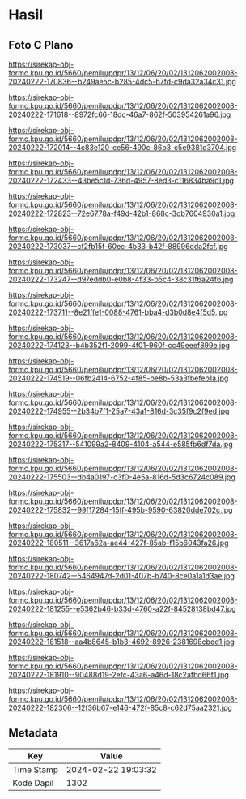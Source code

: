 # Hasil

## Foto C Plano

https://sirekap-obj-formc.kpu.go.id/5660/pemilu/pdpr/13/12/06/20/02/1312062002008-20240222-170836--b249ae5c-b285-4dc5-b7fd-c9da32a34c31.jpg

https://sirekap-obj-formc.kpu.go.id/5660/pemilu/pdpr/13/12/06/20/02/1312062002008-20240222-171618--8972fc66-18dc-46a7-862f-503954261a96.jpg

https://sirekap-obj-formc.kpu.go.id/5660/pemilu/pdpr/13/12/06/20/02/1312062002008-20240222-172014--4c83e120-ce56-490c-86b3-c5e9381d3704.jpg

https://sirekap-obj-formc.kpu.go.id/5660/pemilu/pdpr/13/12/06/20/02/1312062002008-20240222-172433--43be5c1d-736d-4957-8ed3-c116834ba9c1.jpg

https://sirekap-obj-formc.kpu.go.id/5660/pemilu/pdpr/13/12/06/20/02/1312062002008-20240222-172823--72e6778a-f49d-42b1-868c-3db7604930a1.jpg

https://sirekap-obj-formc.kpu.go.id/5660/pemilu/pdpr/13/12/06/20/02/1312062002008-20240222-173037--cf2fb15f-60ec-4b33-b42f-88996dda2fcf.jpg

https://sirekap-obj-formc.kpu.go.id/5660/pemilu/pdpr/13/12/06/20/02/1312062002008-20240222-173247--d97eddb0-e0b8-4f33-b5c4-38c31f6a24f6.jpg

https://sirekap-obj-formc.kpu.go.id/5660/pemilu/pdpr/13/12/06/20/02/1312062002008-20240222-173711--8e21ffe1-0088-4761-bba4-d3b0d8e4f5d5.jpg

https://sirekap-obj-formc.kpu.go.id/5660/pemilu/pdpr/13/12/06/20/02/1312062002008-20240222-174123--b4b352f1-2099-4f01-960f-cc49eeef899e.jpg

https://sirekap-obj-formc.kpu.go.id/5660/pemilu/pdpr/13/12/06/20/02/1312062002008-20240222-174519--06fb2414-6752-4f85-be8b-53a3fbefeb1a.jpg

https://sirekap-obj-formc.kpu.go.id/5660/pemilu/pdpr/13/12/06/20/02/1312062002008-20240222-174955--2b34b7f1-25a7-43a1-816d-3c35f9c2f9ed.jpg

https://sirekap-obj-formc.kpu.go.id/5660/pemilu/pdpr/13/12/06/20/02/1312062002008-20240222-175317--541099a2-8409-4104-a544-e585fb6df7da.jpg

https://sirekap-obj-formc.kpu.go.id/5660/pemilu/pdpr/13/12/06/20/02/1312062002008-20240222-175503--db4a0197-c3f0-4e5a-816d-5d3c6724c089.jpg

https://sirekap-obj-formc.kpu.go.id/5660/pemilu/pdpr/13/12/06/20/02/1312062002008-20240222-175832--99f17284-15ff-495b-9590-63820dde702c.jpg

https://sirekap-obj-formc.kpu.go.id/5660/pemilu/pdpr/13/12/06/20/02/1312062002008-20240222-180511--3617a62a-ae44-427f-85ab-f15b6043fa26.jpg

https://sirekap-obj-formc.kpu.go.id/5660/pemilu/pdpr/13/12/06/20/02/1312062002008-20240222-180742--5464947d-2d01-407b-b740-8ce0a1a1d3ae.jpg

https://sirekap-obj-formc.kpu.go.id/5660/pemilu/pdpr/13/12/06/20/02/1312062002008-20240222-181255--e5362b46-b33d-4760-a22f-84528138bd47.jpg

https://sirekap-obj-formc.kpu.go.id/5660/pemilu/pdpr/13/12/06/20/02/1312062002008-20240222-181518--aa4b8645-b1b3-4692-8926-2381698cbdd1.jpg

https://sirekap-obj-formc.kpu.go.id/5660/pemilu/pdpr/13/12/06/20/02/1312062002008-20240222-181910--90488d19-2efc-43a6-a46d-18c2afbd66f1.jpg

https://sirekap-obj-formc.kpu.go.id/5660/pemilu/pdpr/13/12/06/20/02/1312062002008-20240222-182306--12f36b67-e146-472f-85c8-c62d75aa2321.jpg


## Metadata

| Key        | Value               |
| ---------- | ------------------- |
| Time Stamp | 2024-02-22 19:03:32 |
| Kode Dapil | 1302                |



